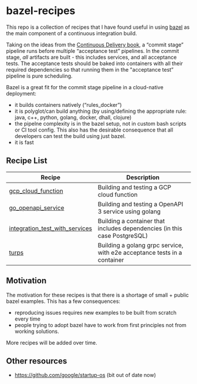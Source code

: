 # bazel-recipes

This repo is a collection of recipes that I have found useful in using [bazel](https://bazel.build/) as the main 
component of a continuous integration build.

Taking on the ideas from the [Continuous Delivery book](https://continuousdelivery.com/), a “commit stage” pipeline
runs before multiple “acceptance test” pipelines.  In the commit stage, _all_ artifacts are built - this includes
services, and all acceptance tests.  The acceptance tests should be baked into containers with all their required
dependencies so that running them in the "acceptance test” pipeline is pure scheduling.

Bazel is a great fit for the commit stage pipeline in a cloud-native deployment:
* it builds containers natively (“rules_docker”)
* it is polyglot/can build anything (by using/defining the appropriate rule: java, c++, python, golang, docker, dhall,
 clojure)
* the pipelne complexity is in the bazel setup, not in custom bash scripts or CI tool config. This also has the
 desirable consequence that all developers can test the build using just bazel.
* it is fast

## Recipe List
| Recipe                         | Description |
|--------------------------------|-------------|
| [gcp_cloud_function](/gcp_cloud_function/README.md) | Building and testing a GCP cloud function |
| [go_openapi_service](/go_openapi_service/README.md) | Building and testing a OpenAPI 3 service using golang |
| [integration_test_with_services](/integration_test_with_services/README.md) | Building a container that includes dependencies (in this case PostgreSQL) |
| [turps](/turps/README.md)  | Building a golang grpc service, with e2e acceptance tests in a container |

## Motivation
The motivation for these recipes is that there is a shortage of small + public bazel examples.  This has a few consequences:
* reproducing issues requires new examples to be built from scratch every time
* people trying to adopt bazel have to work from first principles not from working solutions.

More recipes will be added over time.

## Other resources
* https://github.com/google/startup-os (bit out of date now)
